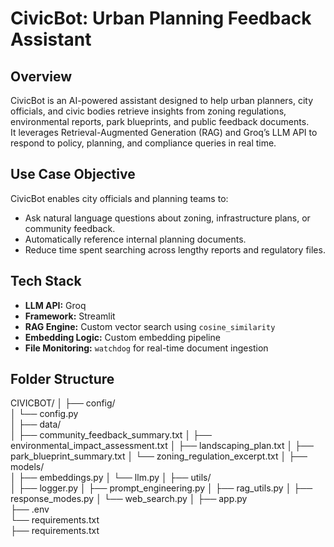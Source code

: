 # CivicBot: Urban Planning Feedback Assistant

## Overview

CivicBot is an AI-powered assistant designed to help urban planners, city officials, and civic bodies retrieve insights from zoning regulations, environmental reports, park blueprints, and public feedback documents.  
It leverages Retrieval-Augmented Generation (RAG) and Groq’s LLM API to respond to policy, planning, and compliance queries in real time.

## Use Case Objective

CivicBot enables city officials and planning teams to:

- Ask natural language questions about zoning, infrastructure plans, or community feedback.
- Automatically reference internal planning documents.
- Reduce time spent searching across lengthy reports and regulatory files.

## Tech Stack

- **LLM API:** Groq
- **Framework:** Streamlit
- **RAG Engine:** Custom vector search using `cosine_similarity`
- **Embedding Logic:** Custom embedding pipeline
- **File Monitoring:** `watchdog` for real-time document ingestion

## Folder Structure
CIVICBOT/
│
├── config/                          
│   └── config.py                   
│
├── data/                            
│   ├── community_feedback_summary.txt
│   ├── environmental_impact_assessment.txt
│   ├── landscaping_plan.txt
│   ├── park_blueprint_summary.txt
│   └── zoning_regulation_excerpt.txt
│
├── models/                     
│   ├── embeddings.py
│   └── llm.py
│
├── utils/                   
│   ├── logger.py
│   ├── prompt_engineering.py
│   ├── rag_utils.py
│   ├── response_modes.py
│   └── web_search.py
│
├── app.py                           
├── .env                           
└── requirements.txt                          
├── requirements.txt 
